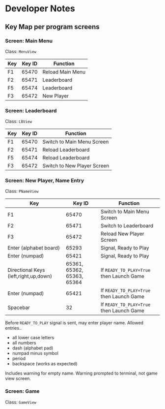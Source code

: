 # Developer Notes


## Key Map per program screens

### Screen: Main Menu
Class: `MenuView`

| Key | Key ID | Function |
| --- | ------ | -------- |
| F1  | 65470  | Reload Main Menu |
| F2  | 65471  | Leaderboard |
| F5  | 65474  | Leaderboard |
| F3  | 65472  | New Player |


### Screen: Leaderboard
Class: `LBView`

| Key | Key ID | Function |
| --- | ------ | -------- |
| F1  | 65470  | Switch to Main Menu Screen|
| F2  | 65471  | Reload Leaderboard |
| F5  | 65474  | Reload Leaderboard |
| F3  | 65472  | Switch to New Player Screen |


### Screen: New Player, Name Entry
Class: `PNameView`

| Key | Key ID | Function |
| --- | ------ | -------- |
| F1  | 65470  | Switch to Main Menu Screen|
| F2  | 65471  | Switch to Leaderboard |
| F3  | 65472  | Reload New Player Screen |
| Enter (alphabet board) | 65293 | Signal, Ready to Play |
| Enter (numpad) | 65421 | Signal, Ready to Play |
| Directional Keys (left,right,up,down) | 65361, 65362, 65363, 65364 | If `READY_TO_PLAY=True` then Launch Game |
| Enter (numpad) | 65421 | If `READY_TO_PLAY=True` then Launch Game |
| Spacebar  | 32 | If `READY_TO_PLAY=True` then Launch Game |


Before `READY_TO_PLAY` signal is sent, may enter player name. Allowed entries..
* all lower case letters
* all numbers
* dash (alphabet pad)
* numpad minus symbol
* period
* backspace (works as expected)

Includes warning for empty name. Warning prompted to terminal, not game view screen.


### Screen: Game
Class: `GameView`

